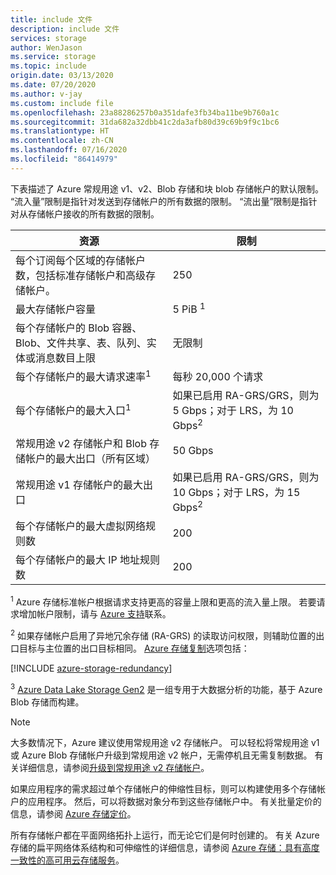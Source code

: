 ```yaml
---
title: include 文件
description: include 文件
services: storage
author: WenJason
ms.service: storage
ms.topic: include
origin.date: 03/13/2020
ms.date: 07/20/2020
ms.author: v-jay
ms.custom: include file
ms.openlocfilehash: 23a88286257b0a351dafe3fb34ba11be9b760a1c
ms.sourcegitcommit: 31da682a32dbb41c2da3afb80d39c69b9f9c1bc6
ms.translationtype: HT
ms.contentlocale: zh-CN
ms.lasthandoff: 07/16/2020
ms.locfileid: "86414979"
---
```

下表描述了 Azure 常规用途 v1、v2、Blob 存储和块 blob 存储帐户的默认限制。 “流入量”限制是指针对发送到存储帐户的所有数据的限制。 “流出量”限制是指针对从存储帐户接收的所有数据的限制。

| 资源 | 限制 |
| --- | --- |
| 每个订阅每个区域的存储帐户数，包括标准存储帐户和高级存储帐户。| 250 |
| 最大存储帐户容量 | 5 PiB <sup>1</sup>|
| 每个存储帐户的 Blob 容器、Blob、文件共享、表、队列、实体或消息数目上限 | 无限制 |
| 每个存储帐户的最大请求速率<sup>1</sup> | 每秒 20,000 个请求 |
| 每个存储帐户的最大入口<sup>1</sup> | 如果已启用 RA-GRS/GRS，则为 5 Gbps；对于 LRS，为 10 Gbps<sup>2</sup> |
| 常规用途 v2 存储帐户和 Blob 存储帐户的最大出口（所有区域） | 50 Gbps |
| 常规用途 v1 存储帐户的最大出口 | 如果已启用 RA-GRS/GRS，则为 10 Gbps；对于 LRS，为 15 Gbps<sup>2</sup> |
| 每个存储帐户的最大虚拟网络规则数 | 200 |
| 每个存储帐户的最大 IP 地址规则数 | 200 |

<sup>1</sup> Azure 存储标准帐户根据请求支持更高的容量上限和更高的流入量上限。 若要请求增加帐户限制，请与 [Azure 支持](https://support.azure.cn/zh-cn/support/contact)联系。

<sup>2</sup> 如果存储帐户启用了异地冗余存储 (RA-GRS) 的读取访问权限，则辅助位置的出口目标与主位置的出口目标相同。 [Azure 存储复制](/storage/common/storage-redundancy)选项包括：

[!INCLUDE [azure-storage-redundancy](azure-storage-redundancy.md)]

<sup>3</sup> [Azure Data Lake Storage Gen2](../articles/storage/blobs/data-lake-storage-introduction.md) 是一组专用于大数据分析的功能，基于 Azure Blob 存储而构建。

> [!NOTE]
> 大多数情况下，Azure 建议使用常规用途 v2 存储帐户。 可以轻松将常规用途 v1 或 Azure Blob 存储帐户升级到常规用途 v2 帐户，无需停机且无需复制数据。 有关详细信息，请参阅[升级到常规用途 v2 存储帐户](../articles/storage/common/storage-account-upgrade.md)。

如果应用程序的需求超过单个存储帐户的伸缩性目标，则可以构建使用多个存储帐户的应用程序。 然后，可以将数据对象分布到这些存储帐户中。 有关批量定价的信息，请参阅 [Azure 存储定价](https://azure.cn/pricing/details/storage/)。

所有存储帐户都在平面网络拓扑上运行，而无论它们是何时创建的。 有关 Azure 存储的扁平网络体系结构和可伸缩性的详细信息，请参阅 [Azure 存储：具有高度一致性的高可用云存储服务](https://docs.microsoft.com/archive/blogs/hanuk/windows-azures-flat-network-storage-to-enable-higher-scalability-targets)。 

